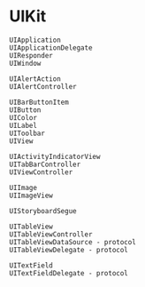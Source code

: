 # UIKit

```
UIApplication
UIApplicationDelegate
UIResponder
UIWindow
```

```
UIAlertAction
UIAlertController
```

```
UIBarButtonItem
UIButton
UIColor
UILabel
UIToolbar
UIView
```

```
UIActivityIndicatorView
UITabBarController
UIViewController
```

```
UIImage
UIImageView
```

```
UIStoryboardSegue
```

```
UITableView
UITableViewController
UITableViewDataSource - protocol
UITableViewDelegate - protocol
```

```
UITextField
UITextFieldDelegate - protocol
```
